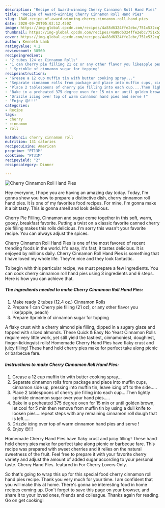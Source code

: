 ```yaml
---
description: "Recipe of Award-winning Cherry Cinnamon Roll Hand Pies"
title: "Recipe of Award-winning Cherry Cinnamon Roll Hand Pies"
slug: 1846-recipe-of-award-winning-cherry-cinnamon-roll-hand-pies
date: 2020-09-29T05:02:12.450Z
image: https://img-global.cpcdn.com/recipes/4a88d6324ffe2ebc/751x532cq70/cherry-cinnamon-roll-hand-pies-recipe-main-photo.jpg
thumbnail: https://img-global.cpcdn.com/recipes/4a88d6324ffe2ebc/751x532cq70/cherry-cinnamon-roll-hand-pies-recipe-main-photo.jpg
cover: https://img-global.cpcdn.com/recipes/4a88d6324ffe2ebc/751x532cq70/cherry-cinnamon-roll-hand-pies-recipe-main-photo.jpg
author: Kenneth Lamb
ratingvalue: 4.2
reviewcount: 38560
recipeingredient:
- "2 tubes 124 oz Cinnamon Rolls"
- "1 can Cherry pie filling 21 oz or any other flavor you likeapple peach"
- " Sprinkle of cinnamon sugar for topping"
recipeinstructions:
- "Grease a 12 cup muffin tin with butter cooking spray..."
- "Separate cinnamon rolls from package and place into muffin cups, cinnamon side up, pressing into muffin tin, leave icing off to the side....."
- "Place 2 tablespoons of cherry pie filling into each cup....Then lightly sprinkle cinnamon sugar over your hand pies....."
- "Bake in a preheated 375 degree oven for 15 min or until golden brown, let cool for 5 min then remove from muffin tin by using a dull knife to loosen pies....repeat steps with any remaining cinnamon roll dough that is left....."
- "Drizzle icing over top of warm cinnamon hand pies and serve !"
- "Enjoy 😉!!!"
categories:
- Recipe
tags:
- cherry
- cinnamon
- roll

katakunci: cherry cinnamon roll 
nutrition: 131 calories
recipecuisine: American
preptime: "PT13M"
cooktime: "PT31M"
recipeyield: "2"
recipecategory: Dinner

---
```



![Cherry Cinnamon Roll Hand Pies](https://img-global.cpcdn.com/recipes/4a88d6324ffe2ebc/751x532cq70/cherry-cinnamon-roll-hand-pies-recipe-main-photo.jpg)

Hey everyone, I hope you are having an amazing day today. Today, I'm gonna show you how to prepare a distinctive dish, cherry cinnamon roll hand pies. It is one of my favorites food recipes. For mine, I'm gonna make it a bit tasty. This is gonna smell and look delicious.

Cherry Pie Filling, Cinnamon and sugar come together in this soft, warm, gooey, breakfast favorite. Putting a twist on a classic favorite canned cherry pie filling makes this rolls delicious. I&#39;m sorry this wasn&#39;t your favorite recipe. You can always adjust the spices.

Cherry Cinnamon Roll Hand Pies is one of the most favored of recent trending foods in the world. It's easy, it's fast, it tastes delicious. It is enjoyed by millions daily. Cherry Cinnamon Roll Hand Pies is something that I have loved my whole life. They're nice and they look fantastic.


To begin with this particular recipe, we must prepare a few ingredients. You can cook cherry cinnamon roll hand pies using 3 ingredients and 6 steps. Here is how you can achieve that.

<!--inarticleads1-->

##### The ingredients needed to make Cherry Cinnamon Roll Hand Pies:

1. Make ready 2 tubes (12.4 oz.) Cinnamon Rolls
1. Prepare 1 can Cherry pie filling (21 oz), or any other flavor you like(apple, peach)
1. Prepare  Sprinkle of cinnamon sugar for topping


A flaky crust with a cherry almond pie filling, dipped in a sugary glaze and topped with sliced almonds. These Quick &amp; Easy No Yeast Cinnamon Rolls require very little work, yet still yield the tastiest, cinnamoniest, doughiest, finger-lickingyist rolls! Homemade Cherry Hand Pies have flaky crust and juicy filling! These hand held cherry pies make for perfect take along picnic or barbecue fare. 

<!--inarticleads2-->

##### Instructions to make Cherry Cinnamon Roll Hand Pies:

1. Grease a 12 cup muffin tin with butter cooking spray...
1. Separate cinnamon rolls from package and place into muffin cups, cinnamon side up, pressing into muffin tin, leave icing off to the side.....
1. Place 2 tablespoons of cherry pie filling into each cup....Then lightly sprinkle cinnamon sugar over your hand pies.....
1. Bake in a preheated 375 degree oven for 15 min or until golden brown, let cool for 5 min then remove from muffin tin by using a dull knife to loosen pies....repeat steps with any remaining cinnamon roll dough that is left.....
1. Drizzle icing over top of warm cinnamon hand pies and serve !
1. Enjoy 😉!!!


Homemade Cherry Hand Pies have flaky crust and juicy filling! These hand held cherry pies make for perfect take along picnic or barbecue fare. This recipe was prepared with sweet cherries and it relies on the natural sweetness of the fruit. Feel free to prepare it with your favorite cherry variety and adjust the amount of added sugar according to your personal taste. Cherry Hand Pies. featured in For Cherry Lovers Only. 

So that's going to wrap this up for this special food cherry cinnamon roll hand pies recipe. Thank you very much for your time. I am confident that you will make this at home. There's gonna be interesting food in home recipes coming up. Don't forget to save this page on your browser, and share it to your loved ones, friends and colleague. Thanks again for reading. Go on get cooking!
